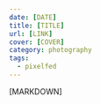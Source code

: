 ```yaml
---
date: [DATE]
title: [TITLE]
url: [LINK]
cover: [COVER]
category: photography
tags:
  - pixelfed
---
```


<div class="gallery">

[MARKDOWN]

</div>
